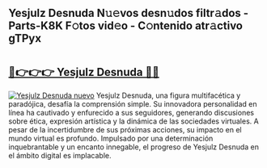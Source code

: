 ## Yesjulz Desnuda N𝚞𝚎vos desn𝚞dos filtr𝚊dos - Parts-K8K F𝚘tos vid𝚎o - C𝚘ntenido atr𝚊ctivo gTPyx

# <h2><a href="http://mbay2r.tromn.icu/?c=Yesjulz+Desnuda">🔗👉👉👉 Yesjulz Desnuda 🔗🔗</a></h2>

[![Yesjulz Desnuda nuevo](https://i.imgur.com/pEAQMta.gif)](http://mbay2r.tromn.icu/?c=Yesjulz+Desnuda)
Yesjulz Desnuda, una figura multifacética y paradójica, desafía la comprensión simple. Su innovadora personalidad en línea ha cautivado y enfurecido a sus seguidores, generando discusiones sobre ética, expresión artística y la dinámica de las sociedades virtuales. A pesar de la incertidumbre de sus próximas acciones, su impacto en el mundo virtual es profundo. Impulsado por una determinación inquebrantable y un encanto innegable, el progreso de Yesjulz Desnuda en el ámbito digital es implacable.
